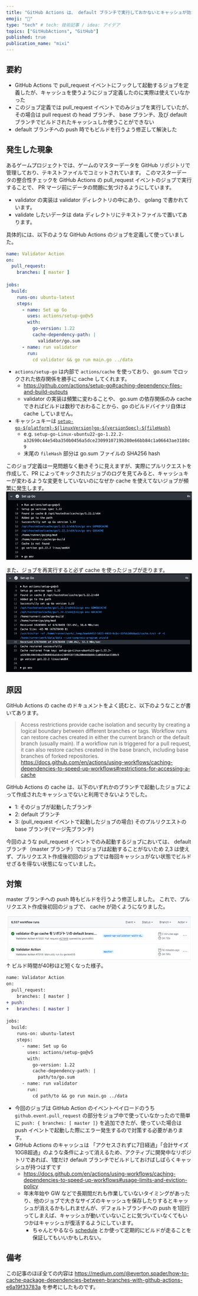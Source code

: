 ```yaml
---
title: "GitHub Actions は、 default ブランチで実行しておかないとキャッシュが効かないことがある"
emoji: "🤖"
type: "tech" # tech: 技術記事 / idea: アイデア
topics: ["GitHubActions", "GitHub"]
published: true
publication_name: "mixi"
---
```


## 要約
- GitHub Actions で pull_request イベントにフックして起動するジョブを定義したが、キャッシュを使うようにジョブ定義したのに実際は使えていなかった
- このジョブ定義では pull_request イベントでのみジョブを実行していたが、その場合は pull request の head ブランチ、 base ブランチ、及び default ブランチでビルドされたキャッシュしか使うことができない
- default ブランチへの push 時でもビルドを行うよう修正して解決した

## 発生した現象
あるゲームプロジェクトでは、ゲームのマスターデータを GitHub リポジトリで管理しており、テキストファイルでコミットされています。
このマスターデータの整合性チェックを GitHub Actions の pull_request イベントのジョブで実行することで、 PR マージ前にデータの問題に気づけるようにしています。

- validator の実装は validator ディレクトリの中にあり、 golang で書かれています。
- validate したいデータは data ディレクトリにテキストファイルで置いてあります。

具体的には、以下のような GitHub Actions のジョブを定義して使っていました。

```yml
name: Validator Action
on:
  pull_request:
    branches: [ master ]

jobs:
  build:
    runs-on: ubuntu-latest
    steps:
      - name: Set up Go
        uses: actions/setup-go@v5
        with:
          go-version: 1.22
          cache-dependency-path: |
            validator/go.sum
      - name: run validator
        run:
          cd validator && go run main.go ../data
```
- `actions/setup-go` は内部で `actions/cache` を使っており、 go.sum でロックされた依存関係を勝手に cache してくれます。
    - https://github.com/actions/setup-go#caching-dependency-files-and-build-outputs
    - validator の実装は頻繁に変わることや、 go.sum の依存関係のみ cache できればビルドは数秒でおわることから、go のビルドバイナリ自体は cache していません。
- キャッシュキーは [`setup-go-${platform}-${linuxVersion}go-${versionSpec}-${fileHash}`](https://github.com/actions/setup-go/blob/cdcb36043654635271a94b9a6d1392de5bb323a7/src/cache-restore.ts#L34)
    - e.g. `setup-go-Linux-ubuntu22-go-1.22.2-a32690c44e54ba350b0456a5dce2309910719b280e66bb84c1a06643ae3180c9`
    - 末尾の `fileHash` 部分は go.sum ファイルの SHA256 hash

このジョブ定義は一見問題なく動きそうに見えますが、実際にプルリクエストを作成して、PR によってキックされたジョブのログを見てみると、キャッシュキーが変わるような変更をしていないのになぜか cache を使えてないジョブが頻繁に発生します。
![](/images/build-github-action-workflow-on-default-branch/1.png)

また、ジョブを再実行すると必ず cache を使ったジョブが走ります。
![](/images/build-github-action-workflow-on-default-branch/2.png)

## 原因
GitHub Actions の cache のドキュメントをよく読むと、以下のようなことが書いてあります。

> Access restrictions provide cache isolation and security by creating a logical boundary between different branches or tags. Workflow runs can restore caches created in either the current branch or the default branch (usually main). If a workflow run is triggered for a pull request, it can also restore caches created in the base branch, including base branches of forked repositories.
https://docs.github.com/en/actions/using-workflows/caching-dependencies-to-speed-up-workflows#restrictions-for-accessing-a-cache

GitHub Actions の cache は、以下のいずれかのブランチで起動したジョブによって作成されたキャッシュでないと利用できないようでした。
- 1: そのジョブが起動したブランチ
- 2: default ブランチ
- 3: (pull_request イベントで起動したジョブの場合) そのプルリクエストの base ブランチ(マージ先ブランチ)

今回のような pull_request イベントでのみ起動するジョブにおいては、 default ブランチ（master ブランチ）ではジョブは起動することがないため 2,3 は使えず、プルリクエスト作成後初回のジョブでは毎回キャッシュがない状態でビルドせざるを得ない状態になっていました。

## 対策
master ブランチへの push 時もビルドを行うよう修正しました。
これで、プルリクエスト作成後初回のジョブで、 cache が効くようになりました。

![](/images/build-github-action-workflow-on-default-branch/3.png)
↑ ビルド時間が40秒ほど短くなった様子。

```diff
name: Validator Action
on:
  pull_request:
    branches: [ master ]
+ push:
+   branches: [ master ]

jobs:
  build:
    runs-on: ubuntu-latest
    steps:
      - name: Set up Go
        uses: actions/setup-go@v5
        with:
          go-version: 1.22
          cache-dependency-path: |
            path/to/go.sum
      - name: run validator
        run:
          cd path/to && go run main.go ../data
```

- 今回のジョブは GitHub Action のイベントペイロードのうち `github.event.pull_request` の部分をジョブ中で使っていなかったので簡単に `push: { branches: [ master ]}` を追加できたが、使っていた場合は push イベントで起動した際にエラー発生するので対策する必要があります。
- GitHub Actions のキャッシュは 「アクセスされずに7日経過」「合計サイズ10GB超過」のような条件によって消えるため、アクティブに開発中なリポジトリであれば、1度だけ default ブランチでビルドしておけばしばらくキャッシュが持つはずです
    - https://docs.github.com/en/actions/using-workflows/caching-dependencies-to-speed-up-workflows#usage-limits-and-eviction-policy
    - 年末年始や GW などで長期間だれも作業していないタイミングがあったり、他のジョブで大きなサイズのキャッシュを保存したりするとキャッシュが消えるかもしれませんが、デフォルトブランチへの push を1回行ってしまえば、キャッシュが動いていないことに気づいていなくてもいつかはキャッシュが復活するようにしています。
      - ちゃんとやるなら [schedule](https://docs.github.com/en/actions/using-workflows/events-that-trigger-workflows#schedule) とか使って定期的にビルドが走ることを保証してもいいかもしれない。

## 備考
この記事のほぼ全ての内容は https://medium.com/@everton.spader/how-to-cache-package-dependencies-between-branches-with-github-actions-e6a19f33783a を参考にしたものです。
